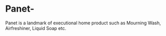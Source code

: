 # Panet-
Panet is a  landmark of executional home product such as Mourning Wash, Airfreshiner, Liquid Soap etc. 
